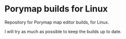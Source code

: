 # Porymap builds for Linux
Repository for Porymap map editor builds, for Linux.

I will try as much as possible to keep the builds up to date.

